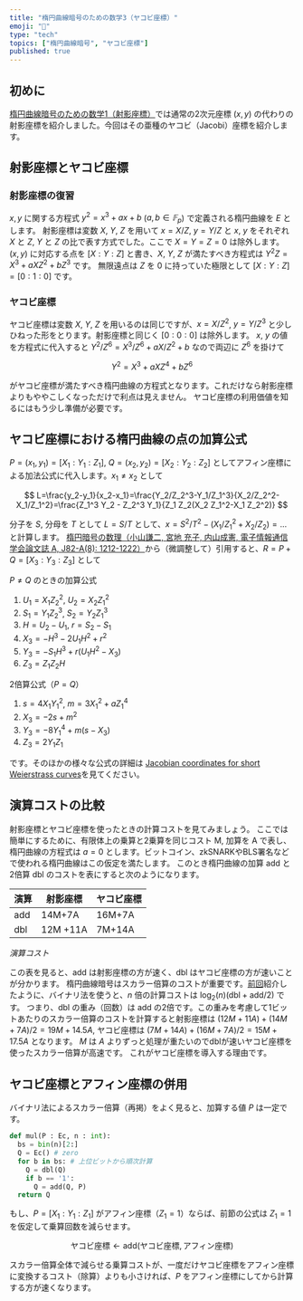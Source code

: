```yaml
---
title: "楕円曲線暗号のための数学3（ヤコビ座標）"
emoji: "🧮"
type: "tech"
topics: ["楕円曲線暗号", "ヤコビ座標"]
published: true
---
```

## 初めに
[楕円曲線暗号のための数学1（射影座標）](https://zenn.dev/herumi/articles/projective-coordinate)では通常の2次元座標 $(x,y)$ の代わりの射影座標を紹介しました。今回はその亜種のヤコビ（Jacobi）座標を紹介します。

## 射影座標とヤコビ座標
### 射影座標の復習
$x, y$ に関する方程式 $y^2=x^3+ax+b$ ($a, b \in 𝔽_p$) で定義される楕円曲線を $E$ とします。
射影座標は変数 $X$, $Y$, $Z$ を用いて $x=X/Z$, $y=Y/Z$ と $x$, $y$ をそれぞれ $X$ と $Z$, $Y$ と $Z$ の比で表す方式でした。ここで $X=Y=Z=0$ は除外します。
$(x, y)$ に対応する点を $[X:Y:Z]$ と書き、$X$, $Y$, $Z$ が満たすべき方程式は $Y^2 Z = X^3 + a XZ^2 + b Z^3$ です。
無限遠点は $Z$ を 0 に持っていた極限として $[X:Y:Z] = [0:1:0]$ です。

### ヤコビ座標
ヤコビ座標は変数 $X$, $Y$, $Z$ を用いるのは同じですが、$x=X/Z^2$, $y=Y/Z^3$ と少しひねった形をとります。射影座標と同じく $[0:0:0]$ は除外します。
$x$, $y$ の値を方程式に代入すると $Y^2/Z^6 = X^3/Z^6 + a X/Z^2 + b$ なので両辺に $Z^6$ を掛けて

$$
Y^2=X^3+a X Z^4 + b Z^6
$$

がヤコビ座標が満たすべき楕円曲線の方程式となります。これだけなら射影座標よりもややこしくなっただけで利点は見えません。
ヤコビ座標の利用価値を知るにはもう少し準備が必要です。

## ヤコビ座標における楕円曲線の点の加算公式
$P=(x_1,y_1)=[X_1:Y_1:Z_1]$, $Q=(x_2,y_2)=[X_2:Y_2:Z_2]$ としてアフィン座標による加法公式に代入します。$x_1 \neq x_2$ として

$$
L=\frac{y_2-y_1}{x_2-x_1}=\frac{Y_2/Z_2^3-Y_1/Z_1^3}{X_2/Z_2^2-X_1/Z_1^2}=\frac{Z_1^3 Y_2 - Z_2^3 Y_1}{Z_1 Z_2(X_2 Z_1^2-X_1 Z_2^2)}
$$

分子を $S$, 分母を $T$ として $L=S/T$ として、$x=S^2/T^2-(X_1/Z_1^2+X_2/Z_2)=...$ と計算します。
[楕円暗号の数理（小山謙二, 宮地 充子, 内山成憲, 電子情報通信学会論文誌 A, J82-A(8): 1212-1222）](https://dspace.jaist.ac.jp/dspace/bitstream/10119/4422/1/C-456.pdf)から（微調整して）引用すると、$R=P+Q=[X_3:Y_3:Z_3]$ として

$P \neq Q$ のときの加算公式
1. $U_1=X_1 Z_2^2$, $U_2=X_2 Z_1^2$
1. $S_1=Y_1 Z_2^3$, $S_2=Y_2 Z_1^3$
1. $H=U_2-U_1$, $r=S_2-S_1$
7. $X_3=-H^3-2U_1 H^2 + r^2$
8. $Y_3=-S_1 H^3+ r(U_1 H^2-X_3)$
9. $Z_3=Z_1 Z_2 H$

2倍算公式（$P=Q$）
1. $s=4 X_1 Y_1^2$, $m=3 X_1^2+a Z_1^4$
1. $X_3=-2s+m^2$
1. $Y_3=-8 Y_1^4+m(s-X_3)$
1. $Z_3=2Y_1 Z_1$

です。そのほかの様々な公式の詳細は [Jacobian coordinates for short Weierstrass curves](https://hyperelliptic.org/EFD/g1p/auto-shortw-jacobian.html)を見てください。

## 演算コストの比較
射影座標とヤコビ座標を使ったときの計算コストを見てみましょう。
ここでは簡単にするために、有限体上の乗算と2乗算を同じコスト M, 加算を A で表し、楕円曲線の方程式は $a=0$ とします。ビットコイン、zkSNARKやBLS署名などで使われる楕円曲線はこの仮定を満たします。
このとき楕円曲線の加算 add と2倍算 dbl のコストを表にすると次のようになります。

演算|射影座標|ヤコビ座標
-|-|-
add|14M+7A|16M+7A
dbl |12M +11A|7M+14A

*演算コスト*

この表を見ると、add は射影座標の方が速く、dbl はヤコビ座標の方が速いことが分かります。
楕円曲線暗号はスカラー倍算のコストが重要です。[前回](https://zenn.dev/herumi/articles/ecc-binary-method)紹介したように、バイナリ法を使うと、$n$ 倍の計算コストは $\log_2(n)(\text{dbl}+\text{add}/2)$ です。
つまり、dbl の重み（回数）は add の2倍です。この重みを考慮して1ビットあたりのスカラー倍算のコストを計算すると射影座標は $(12M+11A)+(14M+7A)/2=19M+14.5A$,
ヤコビ座標は $(7M+14A)+(16M+7A)/2=15M+17.5A$ となります。
$M$ は $A$ よりずっと処理が重たいのでdblが速いヤコビ座標を使ったスカラー倍算が高速です。
これがヤコビ座標を導入する理由です。

## ヤコビ座標とアフィン座標の併用
バイナリ法によるスカラー倍算（再掲）をよく見ると、加算する値 $P$ は一定です。
```python
def mul(P : Ec, n : int):
  bs = bin(n)[2:]
  Q = Ec() # zero
  for b in bs: # 上位ビットから順次計算
    Q = dbl(Q)
    if b == '1':
      Q = add(Q, P)
  return Q
```
もし、$P=[X_1:Y_1:Z_1]$ がアフィン座標（$Z_1=1$）ならば、前節の公式は $Z_1=1$ を仮定して乗算回数を減らせます。

$$
\text{ヤコビ座標} ← \text{add}(\text{ヤコビ座標}, \text{アフィン座標})
$$

スカラー倍算全体で減らせる乗算コストが、一度だけヤコビ座標をアフィン座標に変換するコスト（除算）よりも小さければ、$P$ をアフィン座標にしてから計算する方が速くなります。
